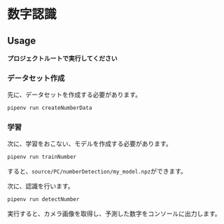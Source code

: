 # 数字認識

## Usage

**プロジェクトルートで実行してください**

### データセット作成

先に、データセットを作成する必要があります。

```bash
pipenv run createNumberData
```

### 学習

次に、学習をおこない、モデルを作成する必要があります。

```bash
pipenv run trainNumber
```

すると、`source/PC/numberDetection/my_model.npz`ができます。

次に、認識を行います。

```bash
pipenv run detectNumber
```

実行すると、カメラ画像を取得し、予測した数字をコンソールに出力します。
